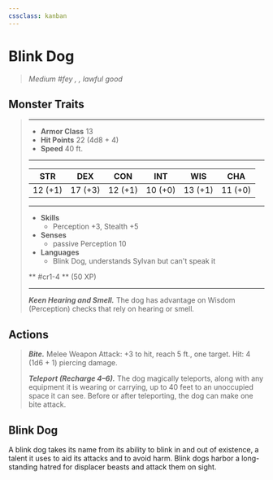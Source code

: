 ```yaml
---
cssclass: kanban
---
```


# Blink Dog
>*Medium #fey , , lawful good*
## Monster Traits
>___
>- **Armor Class** 13
>- **Hit Points** 22 (4d8 + 4)
>- **Speed** 40 ft.
>___
>|STR|DEX|CON|INT|WIS|CHA|
>|:---:|:---:|:---:|:---:|:---:|:---:|
>|12 (+1)|17 (+3)|12 (+1)|10 (+0)|13 (+1)|11 (+0)|
>___
>- **Skills**
>	 - Perception +3, Stealth +5
>- **Senses**
>	 - passive Perception 10
>- **Languages**
>	 - Blink Dog, understands Sylvan but can't speak it
>
> ** #cr1-4 ** (50 XP)
>___
>***Keen Hearing and Smell.*** The dog has advantage on Wisdom (Perception) checks that rely on hearing or smell.  
>
## Actions
>***Bite.*** Melee Weapon Attack: +3 to hit, reach 5 ft., one target. Hit: 4 (1d6 + 1) piercing damage.  
>
>***Teleport (Recharge 4–6).*** The dog magically teleports, along with any equipment it is wearing or carrying, up to 40 feet to an unoccupied space it can see. Before or after teleporting, the dog can make one bite attack.
## Blink Dog
A blink dog takes its name from its ability to blink in and out of existence, a talent it uses to aid its attacks and to avoid harm. Blink dogs harbor a long-standing hatred for displacer beasts and attack them on sight.